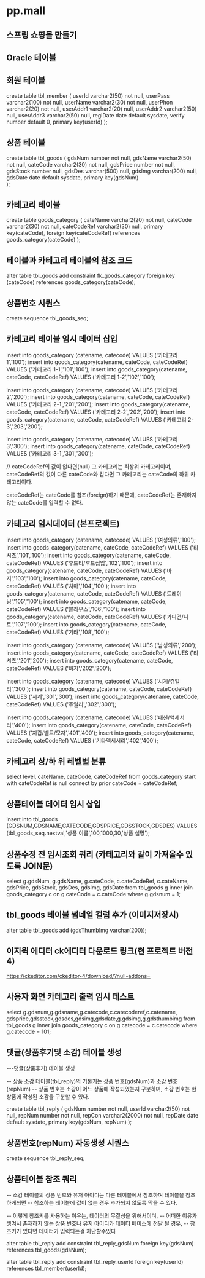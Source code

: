 # pp.mall

## 스프링 쇼핑몰 만들기
## Oracle 테이블

## 회원 테이블 
create table tbl_member (
    userId      varchar2(50)    not null,
    userPass    varchar2(100)   not null,
    userName    varchar2(30)    not null,
    userPhon    varchar2(20)    not null,
    userAddr1   varchar2(20)    null,
    userAddr2   varchar2(50)    null,
    userAddr3   varchar2(50)    null,
    regiDate    date            default sysdate,
    verify      number          default 0,
    primary key(userId)
);

## 상품 테이블
create table tbl_goods (
    gdsNum       number          not null,
    gdsName      varchar2(50)    not null,
    cateCode     varchar2(30)    not null,
    gdsPrice     number          not null,
    gdsStock     number          null,
    gdsDes       varchar(500)    null,
    gdsImg       varchar(200)    null,
    gdsDate      date            default sysdate,
    primary key(gdsNum)  
);

## 카테고리 테이블
create table goods_category (
    cateName     varchar2(20)    not null,
    cateCode     varchar2(30)    not null,
    cateCodeRef  varchar2(30)    null,
    primary key(cateCode),
    foreign key(cateCodeRef) references goods_category(cateCode)
);

## 테이블과 카테고리 테이블의 참조 코드
alter table tbl_goods add
    constraint fk_goods_category
    foreign key (cateCode)
        references goods_category(cateCode);

## 상품번호 시퀀스
create sequence tbl_goods_seq;

## 카테고리 테이블 임시 데이터 삽입 
insert into goods_category (catename, catecode) VALUES ('카테고리 1','100'); 
insert into goods_category(catename, cateCode, cateCodeRef) VALUES ('카테고리 1-1','101','100');
insert into goods_category(catename, cateCode, cateCodeRef) VALUES ('카테고리 1-2','102','100');

insert into goods_category (catename, catecode) VALUES ('카테고리 2','200'); 
insert into goods_category(catename, cateCode, cateCodeRef) VALUES ('카테고리 2-1','201','200');
insert into goods_category(catename, cateCode, cateCodeRef) VALUES ('카테고리 2-2','202','200');
insert into goods_category(catename, cateCode, cateCodeRef) VALUES ('카테고리 2-3','203','200');

insert into goods_category (catename, catecode) VALUES ('카테고리 3','300'); 
insert into goods_category(catename, cateCode, cateCodeRef) VALUES ('카테고리 3-1','301','300');

// cateCodeRef의 값이 없다면(null) 그 카테고리는 최상위 카테고리이며, cateCodeRef의 값이 다른 cateCode와 같다면 그 카테고리는 cateCode의 하위 카테고리이다.

cateCodeRef는 cateCode를 참조(foreign)하기 때문에, cateCodeRef는 존재하지 않는 cateCode를 입력할 수 없다.

## 카테고리 임시데이터 (본프로젝트)
insert into goods_category (catename, catecode) VALUES ('여성의류','100'); 
insert into goods_category(catename, cateCode, cateCodeRef) VALUES ('티셔츠','101','100');
insert into goods_category(catename, cateCode, cateCodeRef) VALUES ('후드티/후드집업','102','100');
insert into goods_category(catename, cateCode, cateCodeRef) VALUES ('바지','103','100');
insert into goods_category(catename, cateCode, cateCodeRef) VALUES ('치마','104','100');
insert into goods_category(catename, cateCode, cateCodeRef) VALUES ('트레이닝','105','100');
insert into goods_category(catename, cateCode, cateCodeRef) VALUES ('블라우스','106','100');
insert into goods_category(catename, cateCode, cateCodeRef) VALUES ('가디건/니트','107','100');
insert into goods_category(catename, cateCode, cateCodeRef) VALUES ('기타','108','100');

insert into goods_category (catename, catecode) VALUES ('남성의류','200'); 
insert into goods_category(catename, cateCode, cateCodeRef) VALUES ('티셔츠','201','200');
insert into goods_category(catename, cateCode, cateCodeRef) VALUES ('바지','202','200');

insert into goods_category (catename, catecode) VALUES ('시게/쥬얼리','300'); 
insert into goods_category(catename, cateCode, cateCodeRef) VALUES ('시계','301','300');
insert into goods_category(catename, cateCode, cateCodeRef) VALUES ('쥬얼리','302','300');

insert into goods_category (catename, catecode) VALUES ('패션/액세서리','400'); 
insert into goods_category(catename, cateCode, cateCodeRef) VALUES ('지갑/벨트/모자','401','400');
insert into goods_category(catename, cateCode, cateCodeRef) VALUES ('기타액세서리','402','400');


## 카테고리 상/하 위 레벨별 분류 
select level, cateName, cateCode, cateCodeRef from goods_category
start with cateCodeRef is null connect by prior cateCode = cateCodeRef;

## 상품테이블 데이터 임시 삽입
insert into tbl_goods (GDSNUM,GDSNAME,CATECODE,GDSPRICE,GDSSTOCK,GDSDES)
VALUES (tbl_goods_seq.nextval,'상품 이름',100,1000,30,'상품 설명');

## 상품수정 전 임시조회 쿼리 (카테고리와 같이 가져올수 있도록 JOIN문)
select 
g.gdsNum, g.gdsName, g.cateCode, c.cateCodeRef, c.cateName, gdsPrice, gdsStock, gdsDes, gdsImg, gdsDate
from tbl_goods g
inner join goods_category c
on g.cateCode = c.cateCode
where g.gdsnum = 1;

## tbl_goods 테이블 썸네일 컬럼 추가 (이미지저장시)
alter table tbl_goods add (gdsThumbImg varchar(200));

## 이지윅 에디터 ck에디터 다운로드 링크(현 프로젝트 버전4)
https://ckeditor.com/ckeditor-4/download/?null-addons=

## 사용자 화면 카테고리 출력 임시 테스트
select 
g.gdsnum,g.gdsname,g.catecode,c.catecoderef,c.catename,
gdsprice,gdsstock,gdsdes,gdsimg,gdsdate,g.gdsimg,g.gdsthumbimg
from tbl_goods g
inner join goods_category c
on g.catecode = c.catecode
where g.catecode = 101;

## 댓글(상품후기및 소감) 테이블 생성
---댓글(상품후기) 테이블 생성

-- 상품 소감 테이블(tbl_reply)의 기본키는 상품 번호(gdsNum)과 소감 번호(repNum)
-- 상품 번호는 소감이 어느 상품에 작성되었는지 구분하며, 소감 번호는 한 상품에 작성된 소감을 구분할 수 있다.

create table tbl_reply (
    gdsNum      number          not null,
    userId      varchar2(50)    not null,
    repNum      number          not null,
    repCon      varchar2(2000)  not null,
    repDate     date            default sysdate,
    primary key(gdsNum, repNum) 
);

## 상품번호(repNum) 자동생성 시퀀스
create sequence tbl_reply_seq;

## 상품테이블 참조 쿼리
-- 소감 테이블의 상품 번호와 유저 아이디는 다른 테이블에서 참조하며 테이블을 참조하게되면 
-- 참조하는 테이블에 값이 없는 경우 추가되지 않도록 막을 수 있다.

-- 이렇게 참조키를 사용하는 이유는, 데이터의 무결성을 위해서이며, 
-- 어떠한 이유가 생겨서 존재하지 않는 상품 번호나 유저 아이디가 데이터 베이스에 전달 될 경우, 
-- 참조키가 있다면 데이터가 입력되는걸 차단할수있다

alter table tbl_reply
    add constraint tbl_reply_gdsNum foreign key(gdsNum)
    references tbl_goods(gdsNum);
   
alter table tbl_reply
    add constraint tbl_reply_userId foreign key(userId)
    references tbl_member(userId);

